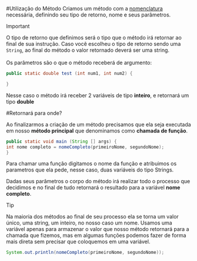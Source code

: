 #Utilização do Método 
Criamos um método com a [nomenclatura](https://github.com/Oalu04/java/blob/main/aula_1/README.md#anatomia-de-classes) necessária, definindo seu tipo de retorno, nome e seus parâmetros.

>[!IMPORTANT]
>O tipo de retorno que definimos será o tipo que o método irá retornar ao final de sua instrução. Caso você escolheu o tipo de retorno sendo uma `String`, ao final do método o valor retornado deverá ser uma string. <br><br>
>Os parâmetros são o que o método receberá de argumento: 

```java
public static double test (int num1, int num2) {

}
``` 
Nesse caso o método irá receber 2 variáveis de tipo **inteiro**, e retornará um tipo **double**

#Retornará para onde? 

Ao finalizarmos a criação de um método precisamos que ela seja executada em nosso **método principal** que denominamos como **chamada de função**. 

```java
public static void main (String [] args) {
int nome completo = nomeCompleto(primeiroNome, segundoNome);
}
```
Para chamar uma função digitamos o nome da função e atribuimos os parametros que ela pede, nesse caso, duas variáveis do tipo Strings. 

Dadas seus parâmetros o corpo do método irá realizar todo o processo que decidimos e no final de tudo retornará o resultado para a variável **nome completo**.
 
>[!TIP] 
>Na maioria dos métodos ao final de seu processo ela se torna um valor único, uma string, um inteiro, no nosso caso um nome. Usamos uma variável apenas para armazenar o valor que nosso método retornará para a chamada que fizemos, mas em algumas funções podemos fazer de forma mais direta sem precisar que coloquemos em uma variável. 

```java
System.out.println(nomeCompleto(primeiroNome, segundoNome));
```



